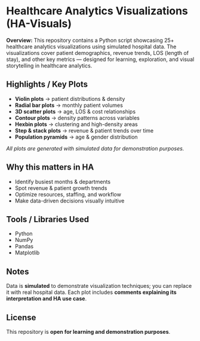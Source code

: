 # Healthcare Analytics Visualizations (HA-Visuals)

**Overview:** This repository contains a Python script showcasing 25+ healthcare analytics visualizations using simulated hospital data. The visualizations cover patient demographics, revenue trends, LOS (length of stay), and other key metrics — designed for learning, exploration, and visual storytelling in healthcare analytics.


## Highlights / Key Plots
- **Violin plots** → patient distributions & density  
- **Radial bar plots** → monthly patient volumes  
- **3D scatter plots** → age, LOS & cost relationships  
- **Contour plots** → density patterns across variables  
- **Hexbin plots** → clustering and high-density areas  
- **Step & stack plots** → revenue & patient trends over time  
- **Population pyramids** → age & gender distribution
 
*All plots are generated with simulated data for demonstration purposes.*  


## Why this matters in HA
- Identify busiest months & departments  
- Spot revenue & patient growth trends  
- Optimize resources, staffing, and workflow  
- Make data-driven decisions visually intuitive


## Tools / Libraries Used
- Python   
- NumPy  
- Pandas  
- Matplotlib


## Notes
Data is **simulated** to demonstrate visualization techniques; you can replace it with real hospital data. Each plot includes **comments explaining its interpretation and HA use case**. 



## License
This repository is **open for learning and demonstration purposes**.
